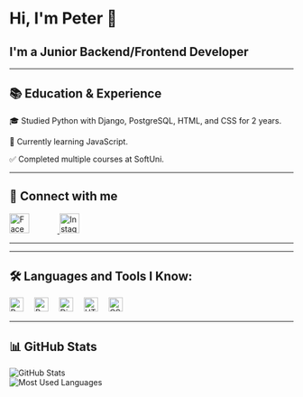 <body>

<h1>Hi, I'm Peter 👋</h1>
<div class="heading">
    <h2>I'm a Junior Backend/Frontend Developer</h2>
</div>
<hr>
<h2>📚 Education & Experience</h2>
<p>🎓 Studied Python with Django, PostgreSQL, HTML, and CSS for 2 years.</p>
<p>🚀 Currently learning JavaScript.</p>
<p>✅ Completed multiple courses at SoftUni.</p>
<hr>

<h2>📢 Connect with me</h2>
<div class="icons">

<a href="https://facebook.com/petar.petrov.7569/" target="_blank">
    <img src="https://cdn-icons-png.flaticon.com/512/733/733558.png" alt="Facebook" style="width: 35px; height: 35px; margin-right: 50px;">
</a>
  

<a href="https://instagram.com/_petar_petrov/" target="_blank">
    <img src="https://cdn-icons-png.flaticon.com/512/733/733547.png" alt="Instagram" style="width: 35px; height: 35px;">
</a>
</div>
<hr>

<hr>

<h2>🛠️ Languages and Tools I Know:</h2>
<div class="icons">
    <img src="https://cdn.jsdelivr.net/gh/devicons/devicon/icons/python/python-original.svg" alt="Python" style="width: 25px; height: 25px; margin-right: 15px;">
    <img src="https://cdn.jsdelivr.net/gh/devicons/devicon/icons/postgresql/postgresql-original.svg" alt="PostgreSQL" style="width: 25px; height: 25px; margin-right: 15px;">
    <img src="https://cdn.jsdelivr.net/gh/devicons/devicon/icons/django/django-plain.svg" alt="Django" style="width: 25px; height: 25px; margin-right: 15px;">
    <img src="https://cdn.jsdelivr.net/gh/devicons/devicon/icons/html5/html5-original.svg" alt="HTML5" style="width: 25px; height: 25px; margin-right: 15px;">
    <img src="https://cdn.jsdelivr.net/gh/devicons/devicon/icons/css3/css3-original.svg" alt="CSS3" style="width: 25px; height: 25px; margin-right: 15px;">
  </div>

<hr>

<h2>📊 GitHub Stats</h2>
    <div class="github-stats">
        <img src="https://github-readme-stats.vercel.app/api?username=PetarPetrov24&show_icons=true&theme=dark" alt="GitHub Stats">
        <br>
        <img src="https://github-readme-stats.vercel.app/api/top-langs/?username=PetarPetrov24&layout=compact&theme=dark" alt="Most Used Languages">
    </div>

</body>
</html>
